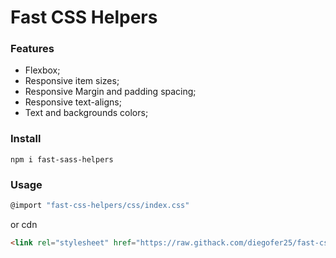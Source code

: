 # Fast CSS Helpers

### Features

- Flexbox;
- Responsive item sizes;
- Responsive Margin and padding spacing;
- Responsive text-aligns;
- Text and backgrounds colors;

### Install
`npm i fast-sass-helpers`


### Usage
```javascript
@import "fast-css-helpers/css/index.css"
```

or cdn

```html
<link rel="stylesheet" href="https://raw.githack.com/diegofer25/fast-css-helpers/master/css/index.css" />
```
